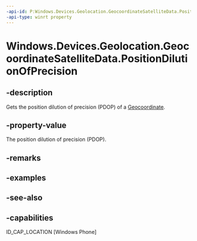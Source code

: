 ```yaml
---
-api-id: P:Windows.Devices.Geolocation.GeocoordinateSatelliteData.PositionDilutionOfPrecision
-api-type: winrt property
---
```


<!-- Property syntax
public Windows.Foundation.IReference<double> PositionDilutionOfPrecision { get; }
-->

# Windows.Devices.Geolocation.GeocoordinateSatelliteData.PositionDilutionOfPrecision

## -description
Gets the position dilution of precision (PDOP) of a [Geocoordinate](geocoordinate.md).

## -property-value
The position dilution of precision (PDOP).

## -remarks

## -examples

## -see-also


## -capabilities
ID_CAP_LOCATION [Windows Phone]